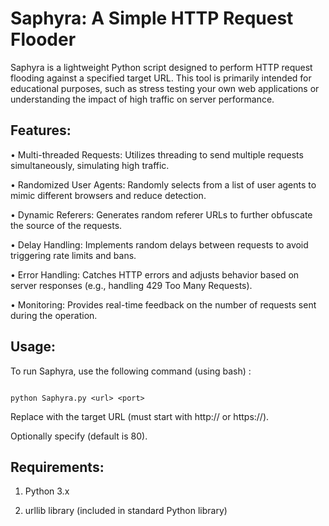 # Saphyra: A Simple HTTP Request Flooder


Saphyra is a lightweight Python script designed to perform HTTP request flooding against a specified target URL. This tool is primarily intended for educational purposes, such as stress testing your own web applications or understanding the impact of high traffic on server performance.


## Features:


• Multi-threaded Requests: Utilizes threading to send multiple requests simultaneously, simulating high traffic.

• Randomized User Agents: Randomly selects from a list of user agents to mimic different browsers and reduce detection.

• Dynamic Referers: Generates random referer URLs to further obfuscate the source of the requests.

• Delay Handling: Implements random delays between requests to avoid triggering rate limits and bans.

• Error Handling: Catches HTTP errors and adjusts behavior based on server responses (e.g., handling 429 Too Many Requests).

• Monitoring: Provides real-time feedback on the number of requests sent during the operation.


## Usage:

To run Saphyra, use the following command (using bash) :

```

python Saphyra.py <url> <port>

```

Replace <url> with the target URL (must start with http:// or https://).

Optionally specify <port> (default is 80).


## Requirements:

1. Python 3.x

2. urllib library (included in standard Python library)
